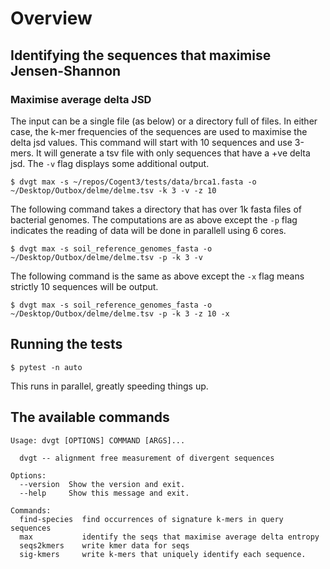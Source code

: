 # Overview

## Identifying the sequences that maximise Jensen-Shannon

### Maximise average delta JSD

The input can be a single file (as below) or a directory full of files. In either case, the k-mer frequencies of the sequences are used to maximise the delta jsd values. This command will start with 10 sequences and use 3-mers. It will generate a tsv file with only sequences that have a +ve delta jsd. The `-v` flag displays some additional output.
```
$ dvgt max -s ~/repos/Cogent3/tests/data/brca1.fasta -o ~/Desktop/Outbox/delme/delme.tsv -k 3 -v -z 10 
```

The following command takes a directory that has over 1k fasta files of bacterial genomes. The computations are as above except the `-p` flag indicates the reading of data will be done in parallell using 6 cores.
```
$ dvgt max -s soil_reference_genomes_fasta -o ~/Desktop/Outbox/delme/delme.tsv -p -k 3 -v 
```

The following command is the same as above except the `-x` flag means strictly 10 sequences will be output.
```
$ dvgt max -s soil_reference_genomes_fasta -o ~/Desktop/Outbox/delme/delme.tsv -p -k 3 -z 10 -x 
```

## Running the tests

```
$ pytest -n auto
```

This runs in parallel, greatly speeding things up.

## The available commands

<!-- [[[cog
import cog
from divergent.cli import main
from click.testing import CliRunner
runner = CliRunner()
result = runner.invoke(main, ["--help"])
help = result.output.replace("Usage: main", "Usage: dvgt")
cog.out(
    "```\n{}\n```".format(help)
)
]]] -->
```
Usage: dvgt [OPTIONS] COMMAND [ARGS]...

  dvgt -- alignment free measurement of divergent sequences

Options:
  --version  Show the version and exit.
  --help     Show this message and exit.

Commands:
  find-species  find occurrences of signature k-mers in query sequences
  max           identify the seqs that maximise average delta entropy
  seqs2kmers    write kmer data for seqs
  sig-kmers     write k-mers that uniquely identify each sequence.

```
<!-- [[[end]]] -->